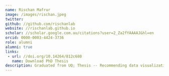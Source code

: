 ```yaml
---
name: Rischan Mafrur
image: /images/rischan.jpeg
twitter:
github: //github.com/rischanlab
website: //rischanlab.github.io
scholar: //scholar.google.com.au/citations?user=2_Za2fYAAAAJ&hl=en
orcid: 0000-0003-4424-3736
role: alumni
alumni: true
links: 
 - url: //doi.org/10.14264/812c680
   name: Download PhD Thesis
description: Graduated from UQ; Thesis -- Recommending data visualizations: tackling diversification and data quality challenges.
---
```

